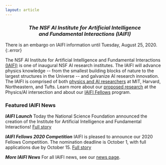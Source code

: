 ```yaml
---
layout: article
---
```


<h3><center><em>The NSF AI Institute for Artificial Intelligence <br> and Fundamental Interactions (IAIFI)</em></center></h3>

There is an embargo on IAIFI information until Tuesday, August 25, 2020.
{:.error}

The NSF AI Institute for Artificial Intelligence and Fundamental Interactions [(IAIFI)](/about.html) is one of inaugural NSF AI research institutes. The IAIFI will advance physics knowledge -- from the smallest building blocks of nature to the largest structures in the Universe -- and galvanize AI research innovation. The IAIFI is comprised of both [physics and AI researchers](/people.html) at MIT, Harvard, Northeastern, and Tufts.  Learn more about our [proposed research](/research.html) at the Physics/AI intersection and about our [IAIFI Fellows](/fellows.html) program.


### Featured IAIFI News

***IAIFI Launch*** Today the National Science Foundation announced the creation of the Institute for Artificial Intelligence and Fundamental Interactions! [Full story](2020/08/18/launch.html)

***IAIFI Fellows 2020 Competition*** IAIFI is pleased to announce our 2020 Fellows Competition. The nomination deadline is October 1, with full applications due by October 15. [Full story](2020/08/18/fellows.html)

***More IAIFI News*** For all IAIFI news, see our [news page](/news).

